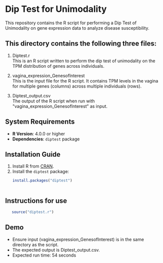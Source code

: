 # Dip Test for Unimodality

This repository contains the R script for performing a Dip Test of Unimodality on gene expression data to analyze disease susceptibility.

## This directory contains the following three files:

1) Diptest.r  
 This is an R script written to perform the dip test of unimodality on the TPM distribution of genes across individuals.

2) vagina_expression_GenesofInterest  
 This is the input file for the R script. It contains TPM levels in the vagina for multiple genes (columns) across multiple individuals (rows).

3) Diptest_output.csv  
 The output of the R script when run with "vagina_expression_GenesofInterest" as input.

## System Requirements

- **R Version**: 4.0.0 or higher
- **Dependencies**: `diptest` package

## Installation Guide

1. Install R from [CRAN](https://cran.r-project.org/).
2. Install the `diptest` package:
   ```r
   install.packages("diptest")
 

## Instructions for use
```r
   source("diptest.r")
```
## Demo
- Ensure input (vagina_expression_GenesofInterest) is in the same directory as the script.
- The expected output is Diptest_output.csv.
- Expected run time: 54 seconds



